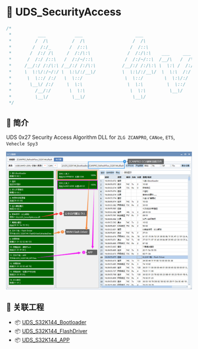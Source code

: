 # :beers: UDS_SecurityAccess

```c
/*
 *          ___           ___                    ___                         ___           ___           ___                                   ___           ___
 *         /  /\         /  /\                  /  /\                       /  /\         /  /\         /  /\        ___           ___        /__/\         /__/\
 *        /  /:/_       /  /::\                /  /::\                     /  /:/_       /  /::\       /  /::\      /  /\         /  /\       \  \:\       |  |::\
 *       /  /:/ /\     /  /:/\:\              /  /:/\:\    ___     ___    /  /:/ /\     /  /:/\:\     /  /:/\:\    /  /:/        /  /:/        \__\:\      |  |:|:\
 *      /  /:/ /::\   /  /:/~/::\            /  /:/~/::\  /__/\   /  /\  /  /:/_/::\   /  /:/  \:\   /  /:/~/:/   /__/::\       /  /:/     ___ /  /::\   __|__|:|\:\
 *     /__/:/ /:/\:\ /__/:/ /:/\:\          /__/:/ /:/\:\ \  \:\ /  /:/ /__/:/__\/\:\ /__/:/ \__\:\ /__/:/ /:/___ \__\/\:\__   /  /::\    /__/\  /:/\:\ /__/::::| \:\
 *     \  \:\/:/~/:/ \  \:\/:/__\/          \  \:\/:/__\/  \  \:\  /:/  \  \:\ /~~/:/ \  \:\ /  /:/ \  \:\/:::::/    \  \:\/\ /__/:/\:\   \  \:\/:/__\/ \  \:\~~\__\/
 *      \  \::/ /:/   \  \::/                \  \::/        \  \:\/:/    \  \:\  /:/   \  \:\  /:/   \  \::/~~~~      \__\::/ \__\/  \:\   \  \::/       \  \:\
 *       \__\/ /:/     \  \:\                 \  \:\         \  \::/      \  \:\/:/     \  \:\/:/     \  \:\          /__/:/       \  \:\   \  \:\        \  \:\
 *         /__/:/       \  \:\                 \  \:\         \__\/        \  \::/       \  \::/       \  \:\         \__\/         \__\/    \  \:\        \  \:\
 *         \__\/         \__\/                  \__\/                       \__\/         \__\/         \__\/                                 \__\/         \__\/
 */
```

## :book: 简介

UDS 0x27 Security Access Algorithm DLL for `ZLG ZCANPRO`, `CANoe`, `ETS`, `Vehecle Spy3`

![Pic_ZCANPRO_ECU_Refresh][Pic_ZCANPRO_ECU_Refresh]

## :link: 关联工程

- :package: [UDS_S32K144_Bootloader](https://github.com/SummerFalls/UDS_S32K144_Bootloader)
- :package: [UDS_S32K144_FlashDriver](https://github.com/SummerFalls/UDS_S32K144_FlashDriver)
- :package: [UDS_S32K144_APP](https://github.com/SummerFalls/UDS_S32K144_APP)

[Pic_ZCANPRO_ECU_Refresh]: ./Pic_ZCANPRO_ECU_Refresh.png